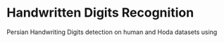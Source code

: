 # Handwritten Digits Recognition
Persian Handwriting Digits detection on human and Hoda datasets using 
